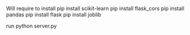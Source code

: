 Will require to install
pip install scikit-learn
pip install flask_cors
pip install pandas
pip install flask
pip install joblib

run python server.py
